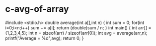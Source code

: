 # c-avg-of-array
#include <stdio.h>
double average(int a[],int n)
{
  int sum = 0;
  for(int i=0;i<n;i++)
  sum += a[i];
  return (double)sum / n;
}
int main()
{
  int arr[]  = {1,2,3,4,5};
  int n = sizeof(arr) / sizeof(arr[0]);
  int avg = average(arr,n);
  printf("Average = %d",avg);
  return 0;
  }
